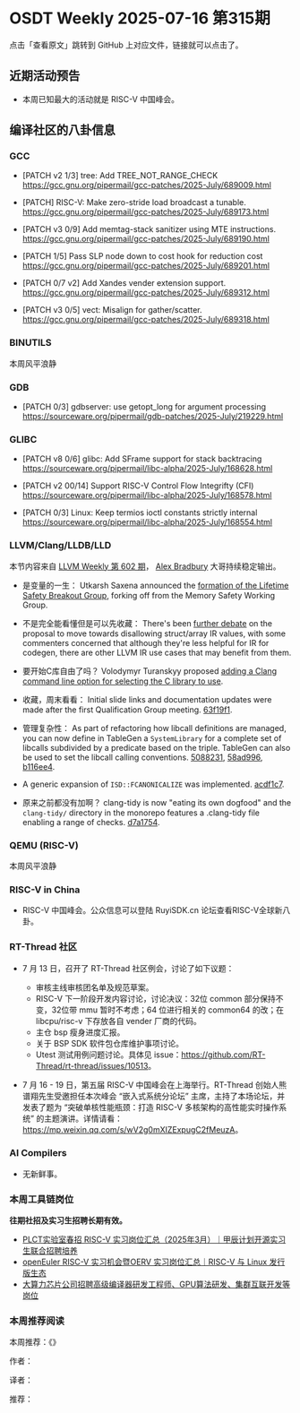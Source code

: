 # OSDT Weekly 2025-07-16 第315期

点击「查看原文」跳转到 GitHub 上对应文件，链接就可以点击了。

## 近期活动预告

- 本周已知最大的活动就是 RISC-V 中国峰会。

## 编译社区的八卦信息

### GCC

- [PATCH v2 1/3] tree: Add TREE_NOT_RANGE_CHECK
  https://gcc.gnu.org/pipermail/gcc-patches/2025-July/689009.html

- [PATCH] RISC-V: Make zero-stride load broadcast a tunable.
  https://gcc.gnu.org/pipermail/gcc-patches/2025-July/689173.html

- [PATCH v3 0/9] Add memtag-stack sanitizer using MTE instructions.
  https://gcc.gnu.org/pipermail/gcc-patches/2025-July/689190.html

- [PATCH 1/5] Pass SLP node down to cost hook for reduction cost
  https://gcc.gnu.org/pipermail/gcc-patches/2025-July/689201.html

- [PATCH 0/7 v2] Add Xandes vender extension support.
  https://gcc.gnu.org/pipermail/gcc-patches/2025-July/689312.html

- [PATCH v3 0/5] vect: Misalign for gather/scatter.
  https://gcc.gnu.org/pipermail/gcc-patches/2025-July/689318.html

### BINUTILS

本周风平浪静

### GDB

- [PATCH 0/3] gdbserver: use getopt_long for argument processing
  https://sourceware.org/pipermail/gdb-patches/2025-July/219229.html

### GLIBC

- [PATCH v8 0/6] glibc: Add SFrame support for stack backtracing
  https://sourceware.org/pipermail/libc-alpha/2025-July/168628.html

- [PATCH v2 00/14] Support RISC-V Control Flow Integrifty (CFI)
  https://sourceware.org/pipermail/libc-alpha/2025-July/168578.html

- [PATCH 0/3] Linux: Keep termios ioctl constants strictly internal
  https://sourceware.org/pipermail/libc-alpha/2025-July/168554.html

### LLVM/Clang/LLDB/LLD

本节内容来自 [LLVM Weekly 第 602 期](http://llvmweekly.org/issue/602)，
[Alex Bradbury](https://www.linkedin.com/in/alex-bradbury/) 大哥持续稳定输出。

* 是变量的一生： Utkarsh Saxena announced the [formation of the Lifetime Safety Breakout Group](https://discourse.llvm.org/t/announcing-the-lifetime-safety-breakout-group/87333), forking off from the Memory Safety Working Group.

* 不是完全能看懂但是可以先收藏： There's been [further debate](https://discourse.llvm.org/t/rfc-towards-disallowing-struct-array-ir-values/87154/15) on the proposal to move towards disallowing struct/array IR values, with some commenters concerned that although they're less helpful for IR for codegen, there are other LLVM IR use cases that may benefit from them.

* 要开始C库自由了吗？ Volodymyr Turanskyy proposed [adding a Clang command line option for selecting the C library to use](https://discourse.llvm.org/t/rfc-add-command-line-option-for-selecting-c-library/87335).

* 收藏，周末看看： Initial slide links and documentation updates were made after the first Qualification Group meeting.
  [63f19f1](https://github.com/llvm/llvm-project/commit/63f19f1c5c5f).

* 管理复杂性： As part of refactoring how libcall definitions are managed, you can now define in TableGen a `SystemLibrary` for a complete set of libcalls subdivided by a predicate based on the triple. TableGen can also be used to set the libcall calling conventions.
  [5088231](https://github.com/llvm/llvm-project/commit/5088231e5282),
  [58ad996](https://github.com/llvm/llvm-project/commit/58ad99606bc7),
  [b116ee4](https://github.com/llvm/llvm-project/commit/b116ee4536ca).

* A generic expansion of `ISD::FCANONICALIZE` was implemented.
  [acdf1c7](https://github.com/llvm/llvm-project/commit/acdf1c75269b).

* 原来之前都没有加啊？ clang-tidy is now "eating its own dogfood" and the `clang-tidy/` directory in the monorepo features a .clang-tidy file enabling a range of checks.
  [d7a1754](https://github.com/llvm/llvm-project/commit/d7a17540f8b1).

### QEMU (RISC-V)

本周风平浪静

### RISC-V in China

- RISC-V 中国峰会。公众信息可以登陆 RuyiSDK.cn 论坛查看RISC-V全球新八卦。

### RT-Thread 社区

- 7 月 13 日，召开了 RT-Thread 社区例会，讨论了如下议题：
  - 审核主线审核团名单及规范草案。
  - RISC-V 下一阶段开发内容讨论，讨论决议：32位 common 部分保持不变，32位带 mmu 暂时不考虑；64 位进行相关的 common64 的改；在 libcpu/risc-v 下存放各自 vender 厂商的代码。
  - 主仓 bsp 瘦身进度汇报。
  - 关于 BSP SDK 软件包仓库维护事项讨论。
  - Utest 测试用例问题讨论。具体见 issue：<https://github.com/RT-Thread/rt-thread/issues/10513>。

- 7 月 16 - 19 日，第五届 RISC-V 中国峰会在上海举行。RT-Thread 创始人熊谱翔先生受邀担任本次峰会 “嵌入式系统分论坛” 主席，主持了本场论坛，并发表了题为 “突破单核性能瓶颈：打造 RISC-V 多核架构的高性能实时操作系统” 的主题演讲。详情请看：<https://mp.weixin.qq.com/s/wV2g0mXIZExpugC2fMeuzA>。

### AI Compilers

- 无新鲜事。

### 本周工具链岗位

**往期社招及实习生招聘长期有效。**

- [PLCT实验室春招 RISC-V 实习岗位汇总（2025年3月）｜甲辰计划开源实习生联合招聘培养](https://mp.weixin.qq.com/s/no5v_YeGI3LUE7mYv5wUpQ)
- [openEuler RISC-V 实习机会暨OERV 实习岗位汇总｜RISC-V 与 Linux 发行版生态](https://mp.weixin.qq.com/s/87XEhORtte_iTTZqjinX2g)
- [大算力芯片公司招聘高级编译器研发工程师、GPU算法研发、集群互联开发等岗位](https://mp.weixin.qq.com/s/ONoNJ5jZmL794AdtlHrDuQ)

### 本周推荐阅读

本周推荐：《》

作者：

译者：

推荐：

